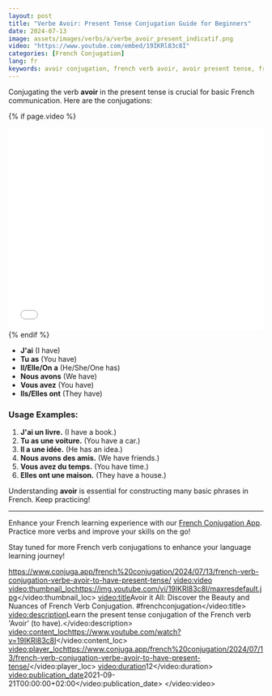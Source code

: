 ```yaml
---
layout: post
title: "Verbe Avoir: Present Tense Conjugation Guide for Beginners"
date: 2024-07-13
image: assets/images/verbs/a/verbe_avoir_present_indicatif.png
video: "https://www.youtube.com/embed/19IKRl83c8I"
categories: [French Conjugation]
lang: fr
keywords: avoir conjugation, french verb avoir, avoir present tense, french conjugation, learn french
---
```


Conjugating the verb **avoir** in the present tense is crucial for basic French communication. Here are the conjugations:

<!-- Video Embed Section -->
{% if page.video %}
<div class="video-embed">
  <iframe width="100%" height="400" src="{{ page.video | escape }}" frameborder="0" allowfullscreen></iframe>
</div>
{% endif %}

- **J'ai** (I have)
- **Tu as** (You have)
- **Il/Elle/On a** (He/She/One has)
- **Nous avons** (We have)
- **Vous avez** (You have)
- **Ils/Elles ont** (They have)

### Usage Examples:

1. **J'ai un livre.** (I have a book.)
2. **Tu as une voiture.** (You have a car.)
3. **Il a une idée.** (He has an idea.)
4. **Nous avons des amis.** (We have friends.)
5. **Vous avez du temps.** (You have time.)
6. **Elles ont une maison.** (They have a house.)

Understanding **avoir** is essential for constructing many basic phrases in French. Keep practicing!

---

Enhance your French learning experience with our [French Conjugation App]({{site.appStore.url}}). Practice more verbs and improve your skills on the go!

Stay tuned for more French verb conjugations to enhance your language learning journey!



<urlset xmlns="http://www.sitemaps.org/schemas/sitemap/0.9"
        xmlns:video="http://www.google.com/schemas/sitemap-video/1.1">
  <url>
    <loc>https://www.conjuga.app/french%20conjugation/2024/07/13/french-verb-conjugation-verbe-avoir-to-have-present-tense/</loc>
    <video:video>
      <video:thumbnail_loc>https://img.youtube.com/vi/19IKRl83c8I/maxresdefault.jpg</video:thumbnail_loc>
      <video:title>Avoir it All: Discover the Beauty and Nuances of French Verb Conjugation. #frenchconjugation</video:title>
      <video:description>Learn the present tense conjugation of the French verb 'Avoir' (to have).</video:description>
      <video:content_loc>https://www.youtube.com/watch?v=19IKRl83c8I</video:content_loc>
      <video:player_loc>https://www.conjuga.app/french%20conjugation/2024/07/13/french-verb-conjugation-verbe-avoir-to-have-present-tense/</video:player_loc>
      <video:duration>12</video:duration>
      <video:publication_date>2021-09-21T00:00:00+02:00</video:publication_date>
    </video:video>
  </url>
</urlset>